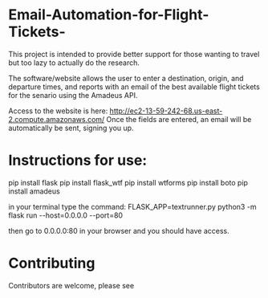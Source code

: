 # Email-Automation-for-Flight-Tickets-

This project is intended to provide better support for those wanting to travel but too lazy to actually do the research.

The software/website allows the user to enter a destination, origin, and departure times, and reports with an email of the best
available flight tickets for the senario using the Amadeus API. 

Access to the website is here: http://ec2-13-59-242-68.us-east-2.compute.amazonaws.com/
Once the fields are entered, an email will be automatically be sent, signing you up.

# Instructions for use:
pip install flask
pip install flask_wtf
pip install wtforms
pip install boto
pip install amadeus

in your terminal type the command:
FLASK_APP=textrunner.py python3 -m flask run --host=0.0.0.0 --port=80

then go to 0.0.0.0:80 in your browser and you should have access.

# Contributing
Contributors are welcome, please see 
